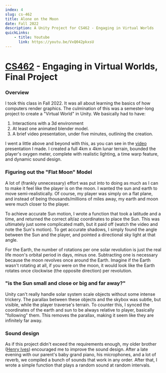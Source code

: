 ```yaml
---
index: 4
slug: cs-462
title: Alone on the Moon 
date: Fall 2022
description: A Unity Project for CS462 - Engaging in Virtual Worlds
quickLinks:
    - title: Youtube 
      link: https://youtu.be/VxQ042pkxsU
---
```

# [CS462](https://www.cs.colostate.edu/~cs462/) - Engaging in Virtual Worlds, Final Project

### Overview

I took this class in Fall 2022. It was all about learning the basics of how computers render graphics. The culmination of this was a semester-long project to create a "Virtual World" in Unity. We basically had to have:

1. Interactions with a 3d environment
2. At least one animated blender model.
3. A brief video presentation, under five minutes, outlining the creation.

I went a little above and beyond with this, as you can see in the [video](https://youtu.be/VxQ042pkxsU) presentation I made. I created a full 4km x 4km lunar terrain, bounded the player's oxygen meter, complete with realistic lighting, a time warp feature, and dynamic sound design.

### Figuring out the "Flat Moon" Model

A lot of (frankly unnecessary) effort was put into to doing as much as I can to make it feel like the player is on the moon. I wanted the sun and earth to move semi-realistically. Of course, my player was simply on a flat plane, and instead of being thousands/millions of miles away, my earth and moon were much closer to the player.

To achieve accurate Sun motion, I wrote a function that took a latitude and a time, and returned the correct alt/az coordinates to place the Sun. This was ultimately just some complicated math, but it paid off (watch the video and note the Sun's motion). To get accurate shadows, I simply found the angle between the Sun and the player, and pointed a directional sky light at that angle.

For the Earth, the number of rotations per one solar revolution is just the real life moon's orbital period in days, minus one. Subtracting one is necessary because the moon revolves once around the Earth. Imagine if the Earth wasn't rotating at all, if you were on the moon, it would look like the Earth rotates once clockwise (the opposite direction) per revolution.

### "is the Sun small and close or big and far away?"

Unity can't really handle solar system scale objects without some intense trickery. The parallax between these objects and the skybox was subtle, but visible, while the player traverse's terrain. To counter this, I synced the coordinates of the earth and sun to be always relative to player, basically "following" them. This removes the parallax, making it seem like they are infinitely far away.

### Sound design

As if this project didn't exceed the requirements enough, my older brother ([Henry Ives](https://henryives.com)) encouraged me to improve the sound design. After a late evening with our parent's baby grand piano, his microphones, and a lot of reverb, we compiled a bunch of sounds that work in any order. After that, I wrote a simple function that plays a random sound at random intervals.
